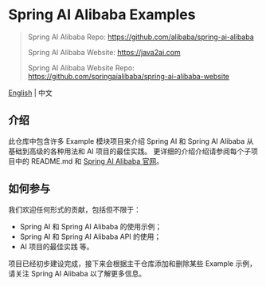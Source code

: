 # Spring AI Alibaba Examples

> Spring AI Alibaba Repo: https://github.com/alibaba/spring-ai-alibaba
>
> Spring AI Alibaba Website:  https://java2ai.com
>
> Spring AI Alibaba Website Repo: https://github.com/springaialibaba/spring-ai-alibaba-website

[English](./README-en.md) | 中文

## 介绍

此仓库中包含许多 Example 模块项目来介绍 Spring AI 和 Spring AI Alibaba 从基础到高级的各种用法和 AI 项目的最佳实践。
更详细的介绍介绍请参阅每个子项目中的 README.md 和 [Spring AI Alibaba 官网](https://java2ai.com)。

## 如何参与

我们欢迎任何形式的贡献，包括但不限于：

- Spring AI 和 Spring AI Alibaba 的使用示例；
- Spring AI  和 Spring AI Alibaba API 的使用；
- AI 项目的最佳实践 等。

项目已经初步建设完成，接下来会根据主干仓库添加和删除某些 Example 示例，请关注 Spring AI Alibaba 以了解更多信息。

